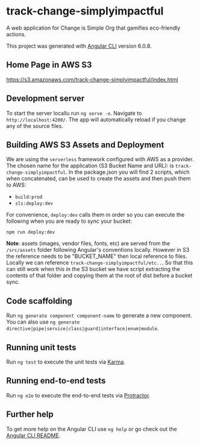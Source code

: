 # track-change-simplyimpactful

A web application for Change is Simple Org that gamifies eco-friendly actions.

This project was generated with [Angular CLI][angular-cli] version 6.0.8.

## Home Page in AWS S3

https://s3.amazonaws.com/track-change-simplyimpactful/index.html


## Development server

To start the server locallu run `ng serve -o`. Navigate to `http://localhost:4200/`. The app will automatically reload if you change any of the source files.

## Building AWS S3 Assets and Deployment 

We are using the `serverless` framework configured with AWS as a provider. The chosen name for the application (S3 Bucket Name and URL): is `track-change-simplyimpactful`. In the package.json you will find 2 scripts, which when concatenated, can be used to create the assets and then push them to AWS:

- `build:prod`
- `sls:deploy:dev`

For convenience, `deploy:dev` calls them in order so you can execute the following when you are ready to sync your bucket:

`npm run deploy:dev`

**Note**: assets (images, vendor files, fonts, etc) are served from the `/src/assets` folder following Angular's conventions locally. However in S3 the reference needs to be "BUCKET_NAME" then local reference to files. Locally we can reference `track-change-simplyimpactful/etc..`. So that this can still work when this in the S3 bucket we have script extracting the contents of that folder and copying them at the root of dist before a bucket sync.


## Code scaffolding

Run `ng generate component component-name` to generate a new component. You can also use `ng generate directive|pipe|service|class|guard|interface|enum|module`.

## Running unit tests

Run `ng test` to execute the unit tests via [Karma][karma].

## Running end-to-end tests

Run `ng e2e` to execute the end-to-end tests via [Protractor][protacter-test].

## Further help

To get more help on the Angular CLI use `ng help` or go check out the [Angular CLI README][angular-readme].

[angular-cli]: https://github.com/angular/angular-cli
[angular-readme]: https://github.com/angular/angular-cli/blob/master/README.md
[karma]: https://karma-runner.github.io
[protacter-test]: http://www.protractortest.org/